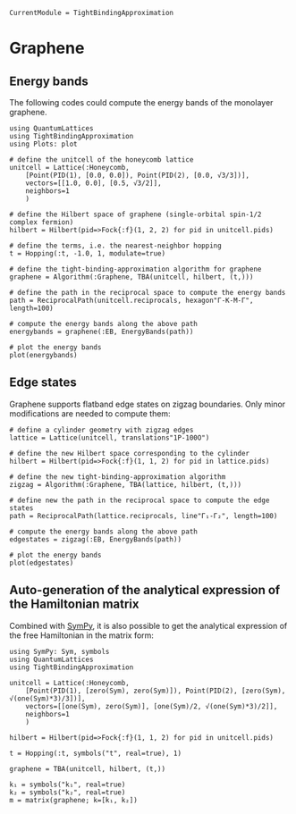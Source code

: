 ```@meta
CurrentModule = TightBindingApproximation
```

# Graphene

## Energy bands

The following codes could compute the energy bands of the monolayer graphene.

```@example graphene
using QuantumLattices
using TightBindingApproximation
using Plots: plot

# define the unitcell of the honeycomb lattice
unitcell = Lattice(:Honeycomb,
    [Point(PID(1), [0.0, 0.0]), Point(PID(2), [0.0, √3/3])],
    vectors=[[1.0, 0.0], [0.5, √3/2]],
    neighbors=1
    )

# define the Hilbert space of graphene (single-orbital spin-1/2 complex fermion)
hilbert = Hilbert(pid=>Fock{:f}(1, 2, 2) for pid in unitcell.pids)

# define the terms, i.e. the nearest-neighbor hopping
t = Hopping(:t, -1.0, 1, modulate=true)

# define the tight-binding-approximation algorithm for graphene
graphene = Algorithm(:Graphene, TBA(unitcell, hilbert, (t,)))

# define the path in the reciprocal space to compute the energy bands
path = ReciprocalPath(unitcell.reciprocals, hexagon"Γ-K-M-Γ", length=100)

# compute the energy bands along the above path
energybands = graphene(:EB, EnergyBands(path))

# plot the energy bands
plot(energybands)
```

## Edge states

Graphene supports flatband edge states on zigzag boundaries. Only minor modifications are needed to compute them:
```@example graphene
# define a cylinder geometry with zigzag edges
lattice = Lattice(unitcell, translations"1P-100O")

# define the new Hilbert space corresponding to the cylinder
hilbert = Hilbert(pid=>Fock{:f}(1, 1, 2) for pid in lattice.pids)

# define the new tight-binding-approximation algorithm
zigzag = Algorithm(:Graphene, TBA(lattice, hilbert, (t,)))

# define new the path in the reciprocal space to compute the edge states
path = ReciprocalPath(lattice.reciprocals, line"Γ₁-Γ₂", length=100)

# compute the energy bands along the above path
edgestates = zigzag(:EB, EnergyBands(path))

# plot the energy bands
plot(edgestates)
```

## Auto-generation of the analytical expression of the Hamiltonian matrix

Combined with [SymPy](https://github.com/JuliaPy/SymPy.jl), it is also possible to get the analytical expression of the free Hamiltonian in the matrix form:
```@example graphene-analytical
using SymPy: Sym, symbols
using QuantumLattices
using TightBindingApproximation

unitcell = Lattice(:Honeycomb,
    [Point(PID(1), [zero(Sym), zero(Sym)]), Point(PID(2), [zero(Sym), √(one(Sym)*3)/3])],
    vectors=[[one(Sym), zero(Sym)], [one(Sym)/2, √(one(Sym)*3)/2]],
    neighbors=1
    )

hilbert = Hilbert(pid=>Fock{:f}(1, 1, 2) for pid in unitcell.pids)

t = Hopping(:t, symbols("t", real=true), 1)

graphene = TBA(unitcell, hilbert, (t,))

k₁ = symbols("k₁", real=true)
k₂ = symbols("k₂", real=true)
m = matrix(graphene; k=[k₁, k₂])
```
